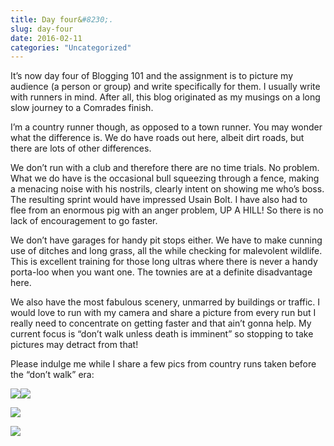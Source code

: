 ```yaml
---
title: Day four&#8230;.
slug: day-four
date: 2016-02-11
categories: "Uncategorized"
---
```


<p>It’s now day four of Blogging 101 and the assignment is to picture my audience (a person or group) and write specifically for them. I usually write with runners in mind. After all, this blog originated as my musings on a long slow journey to a Comrades finish.</p>
<p>I’m a country runner though, as opposed to a town runner. You may wonder what the difference is. We do have roads out here, albeit dirt roads, but there are lots of other differences.</p>
<p>We don’t run with a club and therefore there are no time trials. No problem. What we do have is the occasional bull squeezing through a fence, making a menacing noise with his nostrils, clearly intent on showing me who’s boss. The resulting sprint would have impressed Usain Bolt. I have also had to flee from an enormous pig with an anger problem, UP A HILL! So there is no lack of encouragement to go faster.</p>
<p>We don’t have garages for handy pit stops either. We have to make cunning use of ditches and long grass, all the while checking for malevolent wildlife. This is excellent training for those long ultras where there is never a handy porta-loo when you want one. The townies are at a definite disadvantage here.</p>
<p>We also have the most fabulous scenery, unmarred by buildings or traffic. I would love to run with my camera and share a picture from every run but I really need to concentrate on getting faster and that ain’t gonna help. My current focus is “don’t walk unless death is imminent” so stopping to take pictures may detract from that!</p>
<p>Please indulge me while I share a few pics from country runs taken before the “don’t walk” era:</p>
<p><img src="http://res.cloudinary.com/dy6grlu8z/image/upload/v1558841982/a5pfe0enbbvyhihp27y2.jpg"/><img src="http://res.cloudinary.com/dy6grlu8z/image/upload/v1558841983/heact6e6ycgcrvxyftom.jpg"/></p>
<p><img src="http://res.cloudinary.com/dy6grlu8z/image/upload/v1558841984/ueddtquudwnyo1hw5dto.jpg"/></p>
<p><img src="http://res.cloudinary.com/dy6grlu8z/image/upload/v1558841985/qijc5ilgzhvktzhwrty7.jpg"/></p>
<p> </p>
<p> </p>
<p> </p>
<p> </p>
<p> </p>







